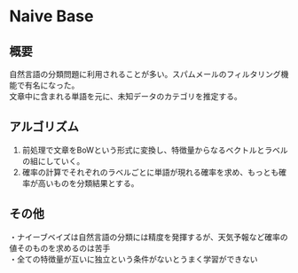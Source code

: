 # Naive Base
## 概要
自然言語の分類問題に利用されることが多い。スパムメールのフィルタリング機能で有名になった。<br>
文章中に含まれる単語を元に、未知データのカテゴリを推定する。<br>

## アルゴリズム
1. 前処理で文章をBoWという形式に変換し、特徴量からなるベクトルとラベルの組にしていく。
2. 確率の計算でそれぞれのラベルごとに単語が現れる確率を求め、もっとも確率が高いものを分類結果とする。

## その他
・ナイーブベイズは自然言語の分類には精度を発揮するが、天気予報など確率の値そのものを求めるのは苦手<br>
・全ての特徴量が互いに独立という条件がないとうまく学習ができない
